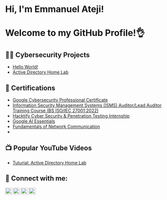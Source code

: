<h1>Hi, I'm Emmanuel Ateji! </h1>
<h1>Welcome to my GitHub Profile!👌 </h1>

<h2>👨‍💻 Cybersecurity Projects</h2>

  - [Hello World!](https://github.com/joshmadakor1/Algorithms-Practice)
  - [Active Directory Home Lab](https://github.com/joshmadakor1/Algorithms-Practice)

<h2>📄 Certifications</h2>

- [Google Cybersecurity Professional Certificate](https://coursera.org/verify/professional-cert/FIMX4JYL0OPN)
- [Information Security Management Systems (ISMS) Auditor/Lead Auditor Training Course (BS ISO/IEC
 27001:2022)](https://acrobat.adobe.com/id/urn:aaid:sc:EU:306d49cd-45b8-4b49-b301-5e521211b8c0)
- [Hacktify Cyber Security & Penetration Testing Internship](https://acrobat.adobe.com/id/urn:aaid:sc:EU:387bb9de-c8a5-4106-81ed-939fddd463c9)
- [Google AI Essentials](https://coursera.org/verify/R6XKO9S5JBKE)
- [Fundamentals of Network Communication](https://www.coursera.org/account/accomplishments/verify/NKSZ7NVTZYW3)
- 
<h2>📺 Popular YouTube Videos</h2>

- [Tuturial: Active Directory Home Lab](https://www.youtube.com/watch?v=a83ASGn_V_s)

<h2> 🤳 Connect with me:</h2>

[<img align="left" alt="JoshMadakor | YouTube" width="22px" src="https://cdn.jsdelivr.net/npm/simple-icons@v3/icons/youtube.svg" />][youtube]
[<img align="left" alt="JoshMadakor | Twitter" width="22px" src="https://cdn.jsdelivr.net/npm/simple-icons@v3/icons/twitter.svg" />][twitter]
[<img align="left" alt="JoshMadakor | LinkedIn" width="22px" src="https://cdn.jsdelivr.net/npm/simple-icons@v3/icons/linkedin.svg" />][linkedin]
[<img align="left" alt="JoshMadakor | Instagram" width="22px" src="https://cdn.jsdelivr.net/npm/simple-icons@v3/icons/instagram.svg" />][instagram]

[twitter]: https://twitter.com/the_ateji
[youtube]: https://www.youtube.com/@atejiemmanuel
[instagram]: https://www.instagram.com/the_ateji/
[linkedin]: https://www.linkedin.com/in/atejiemmanuel/

<!--
**AtejiEmmanuel/AtejiEmmanuel** is a ✨ _special_ ✨ repository because its `README.md` (this file) appears on your GitHub profile.

Here are some ideas to get you started:

- 🔭 I’m currently working on ...
- 🌱 I’m currently learning ...
- 👯 I’m looking to collaborate on ...
- 🤔 I’m looking for help with ...
- 💬 Ask me about ...
- 📫 How to reach me: ...
- 😄 Pronouns: ...
- ⚡ Fun fact: ...
-->
